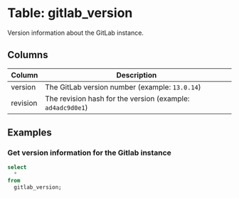 # Table: gitlab_version

Version information about the GitLab instance.

## Columns

| Column | Description |
| - | - |
| version | The GitLab version number (example: `13.0.14`)|
| revision | The revision hash for the version (example: `ad4adc9d0e1`) |

## Examples

### Get version information for the Gitlab instance

```sql
select
  *
from
  gitlab_version;
```